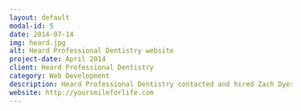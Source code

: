 ```yaml
---
layout: default
modal-id: 5
date: 2014-07-14
img: heard.jpg
alt: Heard Professional Dentistry website
project-date: April 2014
client: Heard Professional Dentistry
category: Web Development
description: Heard Professional Dentistry contacted and hired Zach Dyer Design to program a website based on a finished design.
website: http://yoursmileforlife.com
---
```

